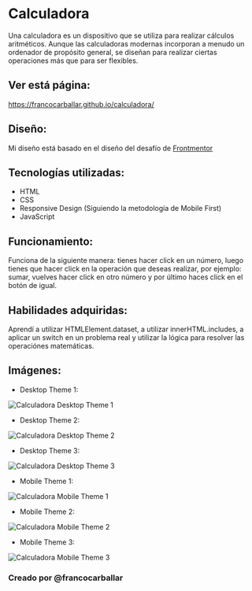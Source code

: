 # Calculadora
Una calculadora es un dispositivo que se utiliza para realizar cálculos aritméticos. Aunque las calculadoras modernas incorporan a menudo un ordenador de propósito general, se diseñan para realizar ciertas operaciones más que para ser flexibles.

## Ver está página:
https://francocarballar.github.io/calculadora/

## Diseño:

Mi diseño está basado en el diseño del desafío de [Frontmentor](https://www.frontendmentor.io/challenges/calculator-app-9lteq5N29)

## Tecnologías utilizadas:
- HTML
- CSS
- Responsive Design (Siguiendo la metodología de Mobile First)
- JavaScript

## Funcionamiento:
Funciona de la siguiente manera: tienes hacer click en un número, luego tienes que hacer click en la operación que deseas realizar, por ejemplo: sumar, vuelves hacer click en otro número y por último haces click en el botón de igual.

## Habilidades adquiridas: 
Aprendí a utilizar HTMLElement.dataset, a utilizar innerHTML.includes, a aplicar un switch en un problema real y utilizar la lógica para resolver las operaciónes matemáticas.

## Imágenes:
- Desktop Theme 1: 

![Calculadora Desktop Theme 1](./design/desktop-design-theme-1.jpg)

- Desktop Theme 2: 

![Calculadora Desktop Theme 2](./design/desktop-design-theme-2.jpg)

- Desktop Theme 3: 

![Calculadora Desktop Theme 3](./design/desktop-design-theme-3.jpg)

- Mobile Theme 1: 

![Calculadora Mobile Theme 1](./design/mobile-design-theme-1.jpg)

- Mobile Theme 2: 

![Calculadora Mobile Theme 2](./design/mobile-design-theme-2.jpg)

- Mobile Theme 3: 

![Calculadora Mobile Theme 3](./design/mobile-design-theme-3.jpg)



### Creado por @francocarballar